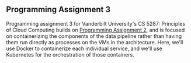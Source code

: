## Programming Assignment 3
Programming assignment 3 for Vanderbilt University's CS 5287: Principles of Cloud Computing builds on [Programming Assignment 2](../assignment2/README.md), and is focused on containerizing the components of the data pipeline rather than having them run directly as processes on the VMs in the architecture. Here, we'll use Docker to containerize each individual service, and we'll use Kubernetes for the orchestration of those containers.